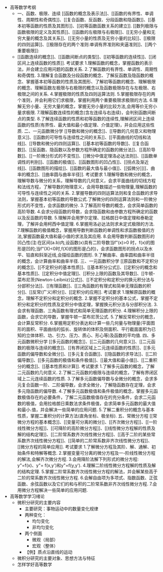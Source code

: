 - 高等数学考纲
	- 一、函数、极限、连续
	  [[函数的概念及表示法]]、[[函数的有界性、单调性、周期性和奇偶性]]、[[复合函数、反函数、分段函数和隐函数]]、[[基本初等函数的性质及其图形]]、[[初等函数函数关系的建立]].
	  [[数列极限与函数极限的定义及其性质]]、[[函数的左极限与右极限]]、[[无穷小量和无穷大量的概念及其关系]]、[[无穷小量的性质及无穷小量的比较]]、[[极限的四则运算]]、[[极限存在的两个准则:单调有界准则和夹逼准则]]、[[两个重要极限]]:
	- [[函数连续的概念]]、[[函数间断点的类型]]、[[初等函数的连续性]]、[[闭区间上连续函数的性质]].
	  考试要求
	  1.理解函数的概念，掌握函数的表示法，并会建立应用问题的函数关系.
	  2.了解函数的有界性、单调性、周期性和奇偶性.
	  3.理解复合函数及分段函数的概念、了解反函数及隐函数的概念、掌握基本初等函数的性质及其图形、了解初等函数的概念、理解极限的概念、理解函数左极限与右极限的概念以及函数极限存在与左极限、右极限之间的关系.
	  4.掌握极限的性质及四则运算法则.
	  5.掌握极限存在的两个准则，并会利用它们求极限，掌握利用两个重要极限求极限的方法.
	  6.理解无穷小量、无穷大量的概念，掌握无穷小量的比较方法,会用等价无穷小量求极限.
	  7.理解函数连续性的概念(含左连续与右连续)，会判别函数间断点的类型.
	  8.了解连续函数的性质和初等函数的连续性,理解闭区间上连续函数的性质(有界性、最大值和最小值定理、介值定理)，并会应用这些性质.
	  二、一元函数微分学
	  [[导数和微分的概念]]、[[导数的几何意义和物理意义]]、[[函数的可导性与连续性之间的关系]]、[[平面曲线的切线和法线]]、[[导数和微分的四则运算]]、[[基本初等函数的导数]]、[[复合函数]]、[[反函数、隐函数以及参数方程所确定的函数的微分法]]、[[高阶导数]]、[[一阶微分形式的不变性]]、[[微分中值定理洛必达法则]]、[[函数单调性的判别]]、[[函数的极值]]、[[函数图形的凹凸性]]、[[拐点及渐近线]]、[[函数图形的描绘]]、[[函数的最大值与最小值]]、[[弧微分]][[、曲率的概念]]、[[曲率圆与曲率半径]].
	  考试要求
	  1.理解导数和微分的概念，理解导数与微分的关系，理解导数的几何意义，会求平面曲线的切线方程和法线方程，了解导数的物理意义，会用导数描述一些物理量,理解函数的可导性与连续性之间的关系.
	  2.掌握导数的四则运算法则和复合函数的求导法则，掌握基本初等函数的导数公式.了解微分的四则运算法则和一阶微分形式的不变性，会求函数的微分.
	  3.了解高阶导数的概念，会求简单函数的高阶导数.
	  4.会求分段函数的导数，会求隐函数和由参数方程所确定的函数以及反函数的导数.
	  5.理解并会用罗尔定理、拉格朗日中值定理和泰勒定理，了解并会用柯西中值定理.
	  6.掌握用洛必达法则求未定式极限的方法.
	  7.理解函数的极值概念，掌握用导数判断函数的单调性和求函数极值的方法,掌握函数最大值和最小值的求法及其应用.
	  8.会用导数判断函数图形的凹凸性(注:在区间(a.b)内,设函数(x)具有二阶导数当f"(x)>0 时，f(x)的图形是凹的;当f"(X)<0时,f(X)的图形是凸的)，会求函数图形的拐点以及水平、铅直和斜渐近线,会描绘函数的图形.
	  9.了解曲率、曲率圆和曲率半径的概念，会计算曲率和曲率半径.
	  三、一元函数积分学
	  [[原函数和不定积分的概念]]、[[不定积分的基本性质]]、[[基本积分公式]]、[[定积分的概念和基本性质]]、[[定积分中值定理]]、[[积分上限的函数及其导数]]、[[牛顿-菜布尼茨(Newton-Leibniz)公式]]、[[不定积分和定积分的换元积分法与分部积分法]]、[[有理函数]]、[[三角函数的有理式和简单无理函数的积分]]、[[反常(广义)积分]]、[[定积分的应用]].
	  考试要求
	  1.理解原函数的概念，理解不定积分和定积分的概念.
	  2.掌握不定积分的基本公式，掌握不定积分和定积分的性质及定积分中值定理，掌握换元积分法与分部积分法.
	  3.会求有理函数、三角函数有理式和简单无理函数的积分.
	  4.理解积分上限的函数，会求它的导数，掌握牛顿一菜布尼茨公式.
	  5.了解反常积分的概念，会计算反常积分.
	  6.掌握用定积分表达和计算一些几何量与物理量(平面图形的面积、平面曲线的弧长、旋转体的体积及侧面积、平行截面面积为已知的立体体积、功、引力、压力、质心、形心等)及函数的平均值.
	  四、多元函数微积分学
	  [[多元函数的概念]]、[[二元函数的几何意义]]、[[二元函数的极限与连续的概念]]、[[有界闭区域上二元连续函数的性质]]、[[多元函数的偏导数和全微分]]、[[多元复合函数]]、[[隐函数的求导法]]、[[二阶偏导数]]、[[多元函数的极值和条件极值]]、[[最大值和最小值]]、[[二重积分的概念]]、[[基本性质和计算]].
	  考试要求
	  1.了解多元函数的概念，了解二元函数的几何意义.
	  2.了解二元函数的极限与连续的概念，了解有界闭区域上二元连续函数的性质.
	  3.了解多元函数偏导数与全微分的概念，会求多元复合函数一阶、二阶偏导数，会求全微分，了解隐函数存在定理，会求多元隐函数的偏导数.
	  4.了解多元函数极值和条件极值的概念，掌握多元函数极值存在的必要条件，了解二元函数极值存在的充分条件，会求二元函数的极值，会用拉格朗日乘数法求条件极值，会求简单多元函数的最大值和最小.值，并会解决一些简单的应用问题.
	  5.了解二重积分的概念与基本性质，掌握二重积分的计算方法(直角坐标、极坐标).
	  五、常微分方程
	  [[常微分方程的基本概念]]、[[变量可分离的微分]]、[[齐次微分方程]]、[[一阶线性微分方程]]、[[可降阶的高阶微分方程]]、[[线性微分方程解的性质及解的结构定理]]、[[二阶常系数齐次线性微分方程]]、[[高于二阶的某些常系数齐次线性微分方程]]、[[简单的二阶常系数非齐次线性微分方程]]、[[微分方程的简单应用]].
	  考试要求
	  1.了解微分方程及其阶、解、通解、初始条件和特解等概念.
	  2.掌握变量可分离的微分方程及一-阶线性微分方程的解法,会解齐次微分方程.
	  3.会用降阶法解下列形式的微分方程: y"=f(x)、y"= f(x,y')和y"=f(y,y').
	  4.理解二阶线性微分方程解的性质及解的结构定理.
	  5.掌握二阶常系数齐次线性微分方程的解法，并会解某些高于二阶的常系数齐次线性微分方程.
	  6.会解自由项为多项式、指数函数、正弦函数、余弦函数以及它们的和与积的二阶常系数非齐次线性微分方程.
	  7.会用微分方程解决一些简单的应用问题.
- 高等数学学习绪论
	- 微积分研究的主要内容
		- 主要研究：事物运动中的数量变化规律
		- 两种变化：
			- 均匀变化
			- 非均匀变化
		- 两个侧面
			- 微观（局部）
			- 宏观（整体）
		- 【例】质点沿直线的运动
	- 微积分研究的主要对象、思想方法与特征
	- 怎样学好高等数学